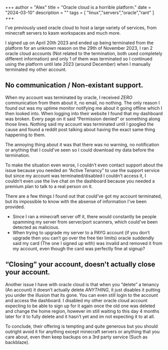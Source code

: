 
+++
author = "Alex"
title = "Oracle cloud is a horrible platform."
date = "2024-03-10"
description = ""
tags = [
    "linux","servers","oracle","rant"
]
+++

I've previously used oracle cloud to host a large variety of services, from minecraft servers to kasm workspaces and much more.

I signed up on April 20th 2023 and ended up being terminated from the platform for an unknown reason on the 29th of November 2023, I ran 2 oracle cloud accounts (Not related to the termination, both used completely different information) and only 1 of them was terminated so I continued using the platform until late 2023 (around December) when I manually terminated my other account.

## No communication / Non-existant support.
When my account was terminated by oracle, I received *ZERO* communication from them about it, no email, no nothing. The only reason I found out was my uptime monitor notifying me about it going offline which I then looked into. When logging into their website I found that my dashboard was broken. Every page on it said “Permission denied” or something along those lines. Nothing said my account was terminated until I googled the cause and found a reddit post talking about having the exact same thing happening to them.

The annoying thing about it was that there was no warning, no notification or anything that I could've seen so I could download my data before the termination.

To make the situation even worse, I couldn’t even contact support about the issue because you needed an “Active Tenancy” to use the support service but since my account was terminated/disabled I couldn’t access it, I couldn’t even use the live chat on the dashboard because you needed a premium plan to talk to a real person on it.

There are a few things I found out that could’ve got my account terminated, but its impossible to know with the absense of information I've been provided.

- Since I ran a minecraft server off it, there would constantly be people spamming my server from server/port scanners, which could've been detected as malicious.
- When trying to upgrade my server to a PAYG account (if you don’t upgrade then you can’t go over the free tier limits) oracle suddendly said my card (The one I signed up with) was invalid and removed it from my account, even though the card was perfectly fine at signup?

## “Closing” your account, doesn't actually close your account.
Another issue I have with oracle cloud is that when you “delete” a tenancy (An account) it doesn’t actually delete *ANYTHING*, it just disables it putting you under the illusion that its gone. You can even still login to the account and access the dashboard. I disabled my other oracle cloud account expecting to be able to sign up for it again once the old one was deleted and change the home region, however im still waiting to this day 4 months later for it to fully delete and it hasn’t yet and im not expecting it to at all.

To conclude, their offering is tempting and quite generous but you should outright avoid it for anything except minecraft servers or anything that you care about, even then keep backups on a 3rd party service (Such as backblaze). 
